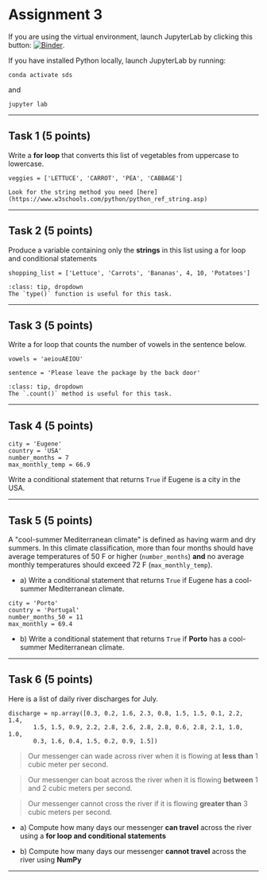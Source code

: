 # Assignment 3

If you are using the virtual environment, launch JupyterLab by clicking this button: [![Binder](https://mybinder.org/badge_logo.svg)](https://mybinder.org/v2/gh/owel-lab/programming-for-sds-site/HEAD).


If you have installed Python locally, launch JupyterLab by running:

```
conda activate sds
```
and
```
jupyter lab
```
*****************************

## Task 1 (5 points)

Write a **for loop** that converts this list of vegetables from uppercase to lowercase.

```
veggies = ['LETTUCE', 'CARROT', 'PEA', 'CABBAGE']
```

```{hint}
Look for the string method you need [here](https://www.w3schools.com/python/python_ref_string.asp)
```
*****************************
## Task 2 (5 points)

Produce a variable containing only the **strings** in this list using a for loop and conditional statements

```
shopping_list = ['Lettuce', 'Carrots', 'Bananas', 4, 10, 'Potatoes']
```

```{admonition} Click to reveal hint
:class: tip, dropdown
The `type()` function is useful for this task.
```

*****************************
## Task 3 (5 points)

Write a for loop that counts the number of vowels in the sentence below.

```
vowels = 'aeiouAEIOU'

sentence = 'Please leave the package by the back door'
```

```{admonition} Click to reveal hint
:class: tip, dropdown
The `.count()` method is useful for this task.
```

*****************************
## Task 4 (5 points)

```
city = 'Eugene'
country = 'USA'
number_months = 7
max_monthly_temp = 66.9
```

Write a conditional statement that returns `True` if Eugene is a city in the USA.

*****************************
## Task 5 (5 points)

A "cool-summer Mediterranean climate" is defined as having warm and dry summers. In this climate classification, more than four months should have average temperatures of 50 F or higher (`number_months`) **and** no average monthly temperatures should exceed 72 F (`max_monthly_temp`).

* a) Write a conditional statement that returns `True` if Eugene has a cool-summer Mediterranean climate.

```
city = 'Porto'
country = 'Portugal'
number_months_50 = 11
max_monthly = 69.4
```

* b) Write a conditional statement that returns `True` if **Porto** has a cool-summer Mediterranean climate.

*****************************
## Task 6 (5 points)

Here is a list of daily river discharges for July.

```
discharge = np.array([0.3, 0.2, 1.6, 2.3, 0.8, 1.5, 1.5, 0.1, 2.2, 1.4,
       1.5, 1.5, 0.9, 2.2, 2.8, 2.6, 2.8, 2.8, 0.6, 2.8, 2.1, 1.0, 1.0, 
       0.3, 1.6, 0.4, 1.5, 0.2, 0.9, 1.5])
```

> Our messenger can wade across river when it is flowing at **less than** 1 cubic meter per second.

> Our messenger can boat across the river when it is flowing **between** 1 and 2 cubic meters per second.

> Our messenger cannot cross the river if it is flowing **greater than** 3 cubic meters per second.


* a) Compute how many days our messenger **can travel** across the river using a **for loop and conditional statements**


* b) Compute how many days our messenger **cannot travel** across the river using **NumPy**

*****************************

```{important} Save your notebook to your local course folder and submit assignment (in **.pdf** format) to Canvas by the deadline.
```

